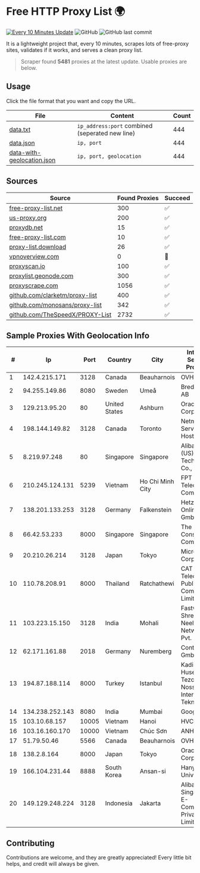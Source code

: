 
# Free HTTP Proxy List 🌍

[![Every 10 Minutes Update](https://github.com/mertguvencli/http-proxy-list/actions/workflows/main.yml/badge.svg?branch=main)](https://github.com/mertguvencli/http-proxy-list/actions/workflows/main.yml)
![GitHub](https://img.shields.io/github/license/mertguvencli/http-proxy-list)
![GitHub last commit](https://img.shields.io/github/last-commit/mertguvencli/http-proxy-list)

It is a lightweight project that, every 10 minutes, scrapes lots of free-proxy sites, validates if it works, and serves a clean proxy list.


> Scraper found **5481** proxies at the latest update. Usable proxies are below.

## Usage

Click the file format that you want and copy the URL.


|File|Content|Count|
|----|-------|-----|
|[data.txt](https://raw.githubusercontent.com/mertguvencli/http-proxy-list/main/proxy-list/data.txt)|`ip_address:port` combined (seperated new line)|444|
|[data.json](https://raw.githubusercontent.com/mertguvencli/http-proxy-list/main/proxy-list/data.json)|`ip, port`|444|
|[data-with-geolocation.json](https://raw.githubusercontent.com/mertguvencli/http-proxy-list/main/proxy-list/data-with-geolocation.json)|`ip, port, geolocation`|444|

## Sources

|Source|Found Proxies|Succeed|
|------|-------------|-------|
|[free-proxy-list.net](https://free-proxy-list.net)|300|✅|
|[us-proxy.org](https://www.us-proxy.org)|200|✅|
|[proxydb.net](http://proxydb.net)|15|✅|
|[free-proxy-list.com](https://free-proxy-list.com/?page=&port=&type%5B%5D=http&type%5B%5D=https&up_time=0&search=Search)|10|✅|
|[proxy-list.download](https://www.proxy-list.download/HTTP)|26|✅|
|[vpnoverview.com](https://vpnoverview.com/privacy/anonymous-browsing/free-proxy-servers)|0|🚫|
|[proxyscan.io](https://www.proxyscan.io)|100|✅|
|[proxylist.geonode.com](https://proxylist.geonode.com/api/proxy-list?limit=300&page=1&sort_by=lastChecked&sort_type=desc&protocols=http,https)|300|✅|
|[proxyscrape.com](https://api.proxyscrape.com/v2/?request=displayproxies&protocol=http&timeout=10000&country=all&ssl=all&anonymity=all)|1056|✅|
|[github.com/clarketm/proxy-list](https://raw.githubusercontent.com/clarketm/proxy-list/master/proxy-list-raw.txt)|400|✅|
|[github.com/monosans/proxy-list](https://raw.githubusercontent.com/monosans/proxy-list/main/proxies/http.txt)|342|✅|
|[github.com/TheSpeedX/PROXY-List](https://raw.githubusercontent.com/TheSpeedX/PROXY-List/master/http.txt)|2732|✅|


## Sample Proxies With Geolocation Info

|#|Ip|Port|Country|City|Internet Service Provider|
|-|--|----|-------|----|-------------------------|
|1|142.4.215.171|3128|Canada|Beauharnois|OVH SAS|
|2|94.255.149.86|8080|Sweden|Umeå|Bredband2 AB|
|3|129.213.95.20|80|United States|Ashburn|Oracle Corporation|
|4|198.144.149.82|3128|Canada|Toronto|Netminders Server Hosting|
|5|8.219.97.248|80|Singapore|Singapore|Alibaba (US) Technology Co., Ltd.|
|6|210.245.124.131|5239|Vietnam|Ho Chi Minh City|FPT Telecom Company|
|7|138.201.133.253|3128|Germany|Falkenstein|Hetzner Online GmbH|
|8|66.42.53.233|8000|Singapore|Singapore|The Constant Company|
|9|20.210.26.214|3128|Japan|Tokyo|Microsoft Corporation|
|10|110.78.208.91|8000|Thailand|Ratchathewi|CAT Telecom Public Company Limited|
|11|103.223.15.150|3128|India|Mohali|Fastway Shree Neelkanth Network Pvt. Ltd|
|12|62.171.161.88|2018|Germany|Nuremberg|Contabo GmbH|
|13|194.87.188.114|8000|Turkey|Istanbul|Kadir Huseyin Tezcan Nosspeed Internet Teknolojileri|
|14|134.238.252.143|8080|India|Mumbai|Google LLC|
|15|103.10.68.157|10005|Vietnam|Hanoi|HVC|
|16|103.16.160.170|10000|Vietnam|Chúc Sơn|ANH|
|17|51.79.50.46|5566|Canada|Beauharnois|OVH SAS|
|18|138.2.8.164|8000|Japan|Tokyo|Oracle Corporation|
|19|166.104.231.44|8888|South Korea|Ansan-si|Hanyang University|
|20|149.129.248.224|3128|Indonesia|Jakarta|Alibaba.com Singapore E-Commerce Private Limited|



## Contributing

Contributions are welcome, and they are greatly appreciated! Every
little bit helps, and credit will always be given.


